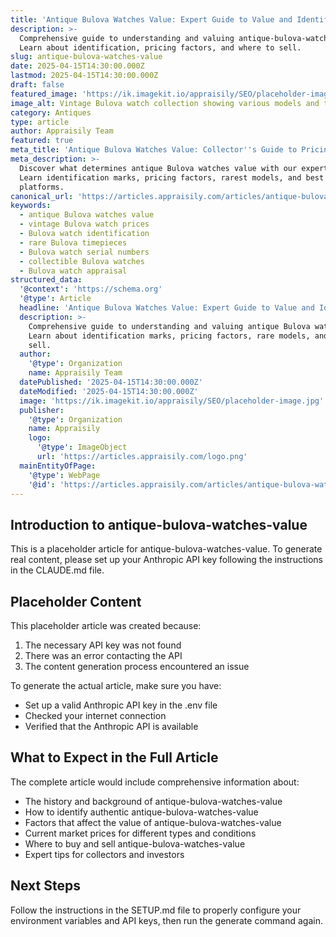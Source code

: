 ```yaml
---
title: 'Antique Bulova Watches Value: Expert Guide to Value and Identification'
description: >-
  Comprehensive guide to understanding and valuing antique-bulova-watches-value.
  Learn about identification, pricing factors, and where to sell.
slug: antique-bulova-watches-value
date: 2025-04-15T14:30:00.000Z
lastmod: 2025-04-15T14:30:00.000Z
draft: false
featured_image: 'https://ik.imagekit.io/appraisily/SEO/placeholder-image.jpg'
image_alt: Vintage Bulova watch collection showing various models and their value ranges
category: Antiques
type: article
author: Appraisily Team
featured: true
meta_title: 'Antique Bulova Watches Value: Collector''s Guide to Pricing'
meta_description: >-
  Discover what determines antique Bulova watches value with our expert guide.
  Learn identification marks, pricing factors, rarest models, and best selling
  platforms.
canonical_url: 'https://articles.appraisily.com/articles/antique-bulova-watches-value'
keywords:
  - antique Bulova watches value
  - vintage Bulova watch prices
  - Bulova watch identification
  - rare Bulova timepieces
  - Bulova watch serial numbers
  - collectible Bulova watches
  - Bulova watch appraisal
structured_data:
  '@context': 'https://schema.org'
  '@type': Article
  headline: 'Antique Bulova Watches Value: Expert Guide to Value and Identification'
  description: >-
    Comprehensive guide to understanding and valuing antique Bulova watches.
    Learn about identification marks, pricing factors, rare models, and where to
    sell.
  author:
    '@type': Organization
    name: Appraisily Team
  datePublished: '2025-04-15T14:30:00.000Z'
  dateModified: '2025-04-15T14:30:00.000Z'
  image: 'https://ik.imagekit.io/appraisily/SEO/placeholder-image.jpg'
  publisher:
    '@type': Organization
    name: Appraisily
    logo:
      '@type': ImageObject
      url: 'https://articles.appraisily.com/logo.png'
  mainEntityOfPage:
    '@type': WebPage
    '@id': 'https://articles.appraisily.com/articles/antique-bulova-watches-value'
---
```


## Introduction to antique-bulova-watches-value

This is a placeholder article for antique-bulova-watches-value. To generate real content, please set up your Anthropic API key following the instructions in the CLAUDE.md file.

## Placeholder Content

This placeholder article was created because:

1. The necessary API key was not found
2. There was an error contacting the API
3. The content generation process encountered an issue

To generate the actual article, make sure you have:

- Set up a valid Anthropic API key in the .env file
- Checked your internet connection
- Verified that the Anthropic API is available

## What to Expect in the Full Article

The complete article would include comprehensive information about:

- The history and background of antique-bulova-watches-value
- How to identify authentic antique-bulova-watches-value
- Factors that affect the value of antique-bulova-watches-value
- Current market prices for different types and conditions
- Where to buy and sell antique-bulova-watches-value
- Expert tips for collectors and investors

## Next Steps

Follow the instructions in the SETUP.md file to properly configure your environment variables and API keys, then run the generate command again.
